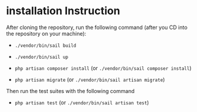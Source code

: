 # installation Instruction

After cloning the repository, run the following command (after you CD into the repository on your machine):

- `./vendor/bin/sail build`

- `./vendor/bin/sail up`

- `php artisan composer install` (or `./vendor/bin/sail composer install`)

- `php artisan migrate` (or `./vendor/bin/sail artisan migrate`)

Then run the test suites with the following command

- `php artisan test` (or `./vendor/bin/sail artisan test`)
